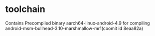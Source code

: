 # toolchain
Contains Precompiled binary aarch64-linux-android-4.9 for compiling android-msm-bullhead-3.10-marshmallow-mr1(coomit id 8eaa82a)


